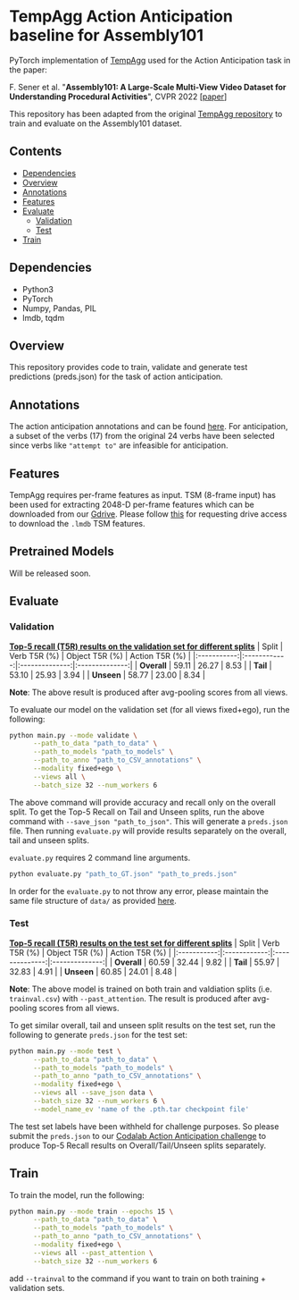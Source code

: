 # TempAgg Action Anticipation baseline for Assembly101

PyTorch implementation of [TempAgg](https://www.ecva.net/papers/eccv_2020/papers_ECCV/papers/123610154.pdf) used for the Action Anticipation task in the paper:

F. Sener et al. "**Assembly101: A Large-Scale Multi-View Video Dataset for Understanding Procedural Activities**", CVPR 2022 [[paper](https://arxiv.org/pdf/2203.14712.pdf)]

This repository has been adapted from the original [TempAgg repository](https://github.com/dibschat/tempAgg) to train and evaluate on the Assembly101 dataset.

## Contents
* [Dependencies](#dependencies)
* [Overview](#overview)
* [Annotations](#annotations)
* [Features](#features)
* [Evaluate](#evaluate)
  * [Validation](#validation)
  * [Test](#test)
* [Train](#train)


## Dependencies
* Python3
* PyTorch
* Numpy, Pandas, PIL
* lmdb, tqdm

## Overview

This repository provides code to train, validate and generate test predictions (preds.json) for the task of action anticipation.

## Annotations

The action anticipation annotations and can be found [here](https://drive.google.com/drive/folders/1i_JsDmFt_sQ1T5ohEPAkCyyUkrJnY-rL). For anticipation, a subset of the verbs (17) from the original 24 verbs have been selected since verbs like `"attempt to"` are infeasible for anticipation.

## Features

TempAgg requires per-frame features as input. TSM (8-frame input) has been used for extracting 2048-D per-frame features which can be downloaded from our [Gdrive](https://drive.google.com/drive/folders/1nh8PHwEw04zxkkkKlfm4fsR3IPEDvLKj). Please follow [this](https://github.com/assembly-101/assembly101-download-scripts) for requesting drive access to download the `.lmdb` TSM features.

## Pretrained Models

Will be released soon.

## Evaluate

### Validation
<u>**Top-5 recall (T5R) results on the validation set for different splits**</u>
|  Split      | Verb T5R (%) | Object T5R (%) | Action T5R (%) |
|:-----------:|:------------:|:--------------:|:--------------:|
| **Overall** |     59.11    |      26.27     |      8.53      |
|  **Tail**   |     53.10    |      25.93     |      3.94      |
| **Unseen**  |     58.77    |      23.00     |      8.34      |

**Note**: The above result is produced after avg-pooling scores from all views.

To evaluate our model on the validation set (for all views fixed+ego), run the following:

```bash
python main.py --mode validate \
      --path_to_data "path_to_data" \
      --path_to_models "path_to_models" \
      --path_to_anno "path_to_CSV_annotations" \
      --modality fixed+ego \
      --views all \
      --batch_size 32 --num_workers 6
```

The above command will provide accuracy and recall only on the overall split. To get the Top-5 Recall on Tail and Unseen splits, run the above command with `--save_json "path_to_json"`. This will generate a `preds.json` file. Then running `evaluate.py` will provide results separately on the overall, tail and unseen splits.

`evaluate.py` requires 2 command line arguments.
```bash
python evaluate.py "path_to_GT.json" "path_to_preds.json"
```

In order for the `evaluate.py` to not throw any error, please maintain the same file structure of `data/` as provided [here](https://drive.google.com/drive/folders/1i_JsDmFt_sQ1T5ohEPAkCyyUkrJnY-rL).

### Test

<u>**Top-5 recall (T5R) results on the test set for different splits**</u>
|  Split      | Verb T5R (%) | Object T5R (%) | Action T5R (%) |
|:-----------:|:------------:|:--------------:|:--------------:|
| **Overall** |     60.59    |      32.44     |      9.82      |
|  **Tail**   |     55.97    |      32.83     |      4.91      |
| **Unseen**  |     60.85    |      24.01     |      8.48      |

**Note**: The above model is trained on both train and valdiation splits (i.e. `trainval.csv`) with `--past_attention`. The result is produced after avg-pooling scores from all views.

To get similar overall, tail and unseen split results on the test set, run the following to generate `preds.json` for the test set:

```bash
python main.py --mode test \
      --path_to_data "path_to_data" \
      --path_to_models "path_to_models" \
      --path_to_anno "path_to_CSV_annotations" \
      --modality fixed+ego \
      --views all --save_json data \
      --batch_size 32 --num_workers 6 \
      --model_name_ev 'name of the .pth.tar checkpoint file'
```
The test set labels have been withheld for challenge purposes. So please submit the `preds.json` to our [Codalab Action Anticipation challenge](TBD) to produce Top-5 Recall results on Overall/Tail/Unseen splits separately.

## Train

To train the model, run the following:

```bash
python main.py --mode train --epochs 15 \
      --path_to_data "path_to_data" \
      --path_to_models "path_to_models" \
      --path_to_anno "path_to_CSV_annotations" \
      --modality fixed+ego \
      --views all --past_attention \
      --batch_size 32 --num_workers 6
```

add `--trainval` to the command if you want to train on both training + validation sets.
